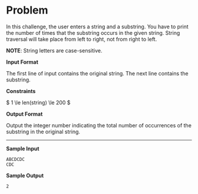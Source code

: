 # Problem

In this challenge, the user enters a string and a substring. You have to print the number of times that the substring occurs in the given string. String traversal will take place from left to right, not from right to left.

**NOTE**: String letters are case-sensitive.

**Input Format**

The first line of input contains the original string. The next line contains the substring.

**Constraints**

$ 1 \le len(string) \le 200 $

**Output Format**

Output the integer number indicating the total number of occurrences of the substring in the original string.

---

**Sample Input**

```
ABCDCDC
CDC
```

**Sample Output**

```
2
```